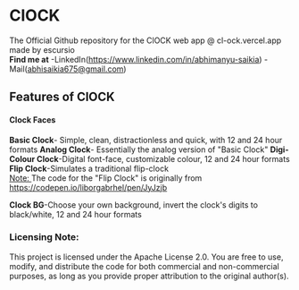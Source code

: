 # ClOCK

The Official Github repository for the ClOCK web app @ cl-ock.vercel.app made by escursio<br>
**Find me at**
-LinkedIn(https://www.linkedin.com/in/abhimanyu-saikia)
-Mail(abhisaikia675@gmail.com)

## Features of ClOCK
#### Clock Faces
**Basic Clock**- Simple, clean, distractionless and quick, with 12 and 24 hour formats
**Analog Clock**- Essentially the analog version of "Basic Clock"
**Digi-Colour Clock**-Digital font-face, customizable colour, 12 and 24 hour formats
**Flip Clock**-Simulates a traditional flip-clock<br>
<u>Note: </u>The code for the "Flip Clock" is originally from https://codepen.io/liborgabrhel/pen/JyJzjb <br>

**Clock BG**-Choose your own background, invert the clock's digits to black/white, 12 and 24 hour formats

### Licensing Note:
This project is licensed under the Apache License 2.0. You are free to use, modify, and distribute the code for both commercial and non-commercial purposes, as long as you provide proper attribution to the original author(s).